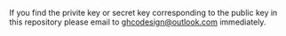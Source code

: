 If you find the privite key or secret key corresponding to the public key in this repository please email to [ghcodesign@outlook.com](mailto:ghcodesign@outlook.com) immediately.
